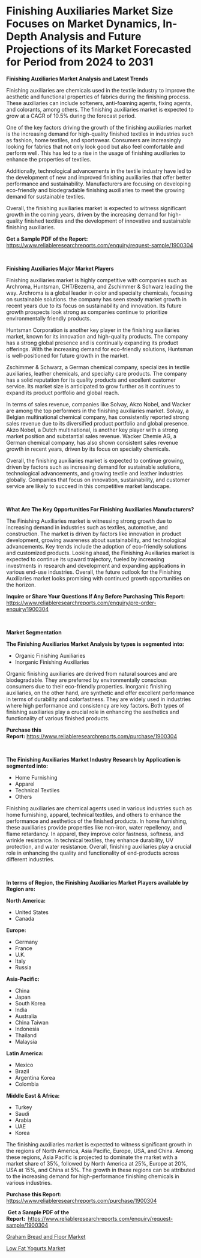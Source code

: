<p><h1>Finishing Auxiliaries Market Size Focuses on Market Dynamics, In-Depth Analysis and Future Projections of its Market Forecasted for Period from 2024 to 2031</h1></p><p><strong>Finishing Auxiliaries Market Analysis and Latest Trends</strong></p>
<p><p>Finishing auxiliaries are chemicals used in the textile industry to improve the aesthetic and functional properties of fabrics during the finishing process. These auxiliaries can include softeners, anti-foaming agents, fixing agents, and colorants, among others. The finishing auxiliaries market is expected to grow at a CAGR of 10.5% during the forecast period.</p><p>One of the key factors driving the growth of the finishing auxiliaries market is the increasing demand for high-quality finished textiles in industries such as fashion, home textiles, and sportswear. Consumers are increasingly looking for fabrics that not only look good but also feel comfortable and perform well. This has led to a rise in the usage of finishing auxiliaries to enhance the properties of textiles.</p><p>Additionally, technological advancements in the textile industry have led to the development of new and improved finishing auxiliaries that offer better performance and sustainability. Manufacturers are focusing on developing eco-friendly and biodegradable finishing auxiliaries to meet the growing demand for sustainable textiles.</p><p>Overall, the finishing auxiliaries market is expected to witness significant growth in the coming years, driven by the increasing demand for high-quality finished textiles and the development of innovative and sustainable finishing auxiliaries.</p></p>
<p><strong>Get a Sample PDF of the Report:&nbsp;</strong> <a href="https://www.reliableresearchreports.com/enquiry/request-sample/1900304">https://www.reliableresearchreports.com/enquiry/request-sample/1900304</a></p>
<p>&nbsp;</p>
<p><strong>Finishing Auxiliaries Major Market Players</strong></p>
<p><p>Finishing auxiliaries market is highly competitive with companies such as Archroma, Huntsman, CHT/Bezema, and Zschimmer & Schwarz leading the way. Archroma is a global leader in color and specialty chemicals, focusing on sustainable solutions. the company has seen steady market growth in recent years due to its focus on sustainability and innovation. Its future growth prospects look strong as companies continue to prioritize environmentally friendly products.</p><p>Huntsman Corporation is another key player in the finishing auxiliaries market, known for its innovation and high-quality products. The company has a strong global presence and is continually expanding its product offerings. With the increasing demand for eco-friendly solutions, Huntsman is well-positioned for future growth in the market.</p><p>Zschimmer & Schwarz, a German chemical company, specializes in textile auxiliaries, leather chemicals, and specialty care products. The company has a solid reputation for its quality products and excellent customer service. Its market size is anticipated to grow further as it continues to expand its product portfolio and global reach.</p><p>In terms of sales revenue, companies like Solvay, Akzo Nobel, and Wacker are among the top performers in the finishing auxiliaries market. Solvay, a Belgian multinational chemical company, has consistently reported strong sales revenue due to its diversified product portfolio and global presence. Akzo Nobel, a Dutch multinational, is another key player with a strong market position and substantial sales revenue. Wacker Chemie AG, a German chemical company, has also shown consistent sales revenue growth in recent years, driven by its focus on specialty chemicals.</p><p>Overall, the finishing auxiliaries market is expected to continue growing, driven by factors such as increasing demand for sustainable solutions, technological advancements, and growing textile and leather industries globally. Companies that focus on innovation, sustainability, and customer service are likely to succeed in this competitive market landscape.</p></p>
<p>&nbsp;</p>
<p><strong>What Are The Key Opportunities For Finishing Auxiliaries Manufacturers?</strong></p>
<p><p>The Finishing Auxiliaries market is witnessing strong growth due to increasing demand in industries such as textiles, automotive, and construction. The market is driven by factors like innovation in product development, growing awareness about sustainability, and technological advancements. Key trends include the adoption of eco-friendly solutions and customized products. Looking ahead, the Finishing Auxiliaries market is expected to continue its upward trajectory, fueled by increasing investments in research and development and expanding applications in various end-use industries. Overall, the future outlook for the Finishing Auxiliaries market looks promising with continued growth opportunities on the horizon.</p></p>
<p><strong>Inquire or Share Your Questions If Any Before Purchasing This Report:</strong> <a href="https://www.reliableresearchreports.com/enquiry/pre-order-enquiry/1900304">https://www.reliableresearchreports.com/enquiry/pre-order-enquiry/1900304</a></p>
<p>&nbsp;</p>
<p><strong>Market Segmentation</strong></p>
<p><strong>The Finishing Auxiliaries Market Analysis by types is segmented into:</strong></p>
<p><ul><li>Organic Finishing Auxiliaries</li><li>Inorganic Finishing Auxiliaries</li></ul></p>
<p><p>Organic finishing auxiliaries are derived from natural sources and are biodegradable. They are preferred by environmentally conscious consumers due to their eco-friendly properties. Inorganic finishing auxiliaries, on the other hand, are synthetic and offer excellent performance in terms of durability and colorfastness. They are widely used in industries where high performance and consistency are key factors. Both types of finishing auxiliaries play a crucial role in enhancing the aesthetics and functionality of various finished products.</p></p>
<p><strong>Purchase this Report:&nbsp;</strong><a href="https://www.reliableresearchreports.com/purchase/1900304">https://www.reliableresearchreports.com/purchase/1900304</a></p>
<p>&nbsp;</p>
<p><strong>The Finishing Auxiliaries Market Industry Research by Application is segmented into:</strong></p>
<p><ul><li>Home Furnishing</li><li>Apparel</li><li>Technical Textiles</li><li>Others</li></ul></p>
<p><p>Finishing auxiliaries are chemical agents used in various industries such as home furnishing, apparel, technical textiles, and others to enhance the performance and aesthetics of the finished products. In home furnishing, these auxiliaries provide properties like non-iron, water repellency, and flame retardancy. In apparel, they improve color fastness, softness, and wrinkle resistance. In technical textiles, they enhance durability, UV protection, and water resistance. Overall, finishing auxiliaries play a crucial role in enhancing the quality and functionality of end-products across different industries.</p></p>
<p>&nbsp;</p>
<p><strong>In terms of Region, the Finishing Auxiliaries Market Players available by Region are:</strong></p>
<p>
    <p> <strong> North America: </strong>
        <ul>
            <li>United States</li>
            <li>Canada</li>
        </ul>
        </p> 
    <p> <strong> Europe: </strong>
        <ul>
            <li>Germany</li>
            <li>France</li>
            <li>U.K.</li>
            <li>Italy</li>
            <li>Russia</li>
        </ul>
        </p> 
    <p> <strong> Asia-Pacific: </strong>
        <ul>
            <li>China</li>
            <li>Japan</li>
            <li>South Korea</li>
            <li>India</li>
            <li>Australia</li>
            <li>China Taiwan</li>
            <li>Indonesia</li>
            <li>Thailand</li>
            <li>Malaysia</li>
        </ul>
        </p> 
    <p> <strong> Latin America: </strong>
        <ul>
            <li>Mexico</li>
            <li>Brazil</li>
            <li>Argentina Korea</li>
            <li>Colombia</li>
        </ul>
        </p> 
    <p> <strong> Middle East & Africa: </strong>
        <ul>
            <li>Turkey</li>
            <li>Saudi</li>
            <li>Arabia</li>
            <li>UAE</li>
            <li>Korea</li>
        </ul>
    </p>
    </p>
<p><p>The finishing auxiliaries market is expected to witness significant growth in the regions of North America, Asia Pacific, Europe, USA, and China. Among these regions, Asia Pacific is projected to dominate the market with a market share of 35%, followed by North America at 25%, Europe at 20%, USA at 15%, and China at 5%. The growth in these regions can be attributed to the increasing demand for high-performance finishing chemicals in various industries.</p></p>
<p><strong>Purchase this Report: </strong><a href="https://www.reliableresearchreports.com/purchase/1900304">https://www.reliableresearchreports.com/purchase/1900304</a></p>
<p>&nbsp;<strong>Get a Sample PDF of the Report:&nbsp;&nbsp;</strong><a href="https://www.reliableresearchreports.com/enquiry/request-sample/1900304">https://www.reliableresearchreports.com/enquiry/request-sample/1900304</a></p>
<p><strong></strong></p>
<p><p><a href="https://faithful-glue-af3.notion.site/Graham-Bread-and-Floor-Market-Share-Market-New-Trends-Analysis-Report-By-Type-By-Application-By--f11b5372a6ac41bf9672ad6348286b04">Graham Bread and Floor Market</a></p><p><a href="https://angry-finch-aaf.notion.site/Low-Fat-Yogurts-Market-Size-and-Examines-its-Market-Scope-with-a-Primary-Focus-on-Growth-Opportuni-00dd2b4ff7d44b62a00443073a62e089">Low Fat Yogurts Market</a></p></p>